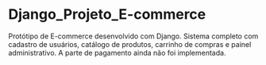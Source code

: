 # Django_Projeto_E-commerce
Protótipo de E-commerce desenvolvido com Django. Sistema completo com cadastro de usuários, catálogo de produtos, carrinho de compras e painel administrativo. A parte de pagamento ainda não foi implementada.
